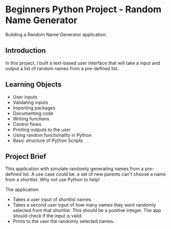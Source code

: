 # Beginners Python Project - Random Name Generator
Building a Random Name Generator application.

## Introduction 
In this project, I built a text-based user interface that will take a input and output a list of random names from a pre-defined list. 

## Learning Objects
- User inputs
- Validating inputs
- Importing packages
- Documenting code 
- Writing functions
- Control flows
- Printing outputs to the user
- Using random functionality in Python
- Basic structure of Python Scripts

## Project Brief
This application with simulate randomly generating names from a pre-defined list. A use case could be: a set of new parents can't choose a name from a shortlist. Why not use Python to help! 

The application: 
- Takes a user input of shortlist names.
- Takes a second user input of how many names they want randomly selected from that shortlist. This should be a positive integer. The app should check if the input is valid.
- Prints to the user the randomly selected names. 
